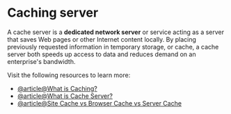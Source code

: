 # Caching server

A cache server is a **dedicated network server** or service acting as a server that saves Web pages or other Internet content locally. By placing previously requested information in temporary storage, or cache, a cache server both speeds up access to data and reduces demand on an enterprise's bandwidth.

Visit the following resources to learn more:

- [@article@What is Caching?](https://www.cloudflare.com/en-gb/learning/cdn/what-is-caching/)
- [@article@What is Cache Server?](https://networkencyclopedia.com/cache-server/)
- [@article@Site Cache vs Browser Cache vs Server Cache](https://wp-rocket.me/blog/different-types-of-caching/)
